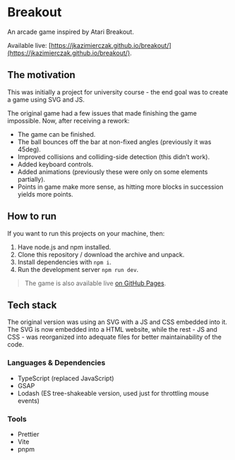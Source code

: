 # Breakout

An arcade game inspired by Atari Breakout.

Available live: [https://jkazimierczak.github.io/breakout/](https://jkazimierczak.github.io/breakout/).

## The motivation

This was initially a project for university course - the end goal was to create a game using SVG and JS.

The original game had a few issues that made finishing the game impossible. Now, after receiving a rework:

- The game can be finished.
- The ball bounces off the bar at non-fixed angles (previously it was 45deg).
- Improved collisions and colliding-side detection (this didn’t work).
- Added keyboard controls.
- Added animations (previously these were only on some elements partially).
- Points in game make more sense, as hitting more blocks in succession yields more points.

## How to run

If you want to run this projects on your machine, then:

1. Have node.js and npm installed.
2. Clone this repository / download the archive and unpack.
3. Install dependencies with `npm i`.
4. Run the development server `npm run dev`.

> The game is also available live [on GitHub Pages](https://jkazimierczak.github.io/breakout/).

## Tech stack

The original version was using an SVG with a JS and CSS embedded into it. The SVG is now embedded into a HTML website, while the rest - JS and CSS - was reorganized into adequate files for better maintainability of the code.

### Languages & Dependencies

- TypeScript (replaced JavaScript)
- GSAP
- Lodash (ES tree-shakeable version, used just for throttling mouse events)

### Tools

- Prettier
- Vite
- pnpm